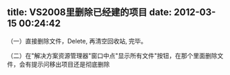 title: VS2008里删除已经建的项目
date: 2012-03-15 00:24:42
---

<p>
	（一）直接删除文件，Delete, 再清空回收站, 完毕。
</p>
<p>
	（二）在"解决方案资源管理器"窗口中点"显示所有文件"按钮，在那个里面删除文件，会有提示问移出项目还是彻底删除
</p>